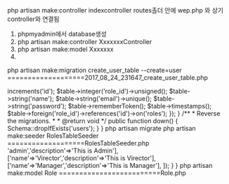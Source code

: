 php artisan make:controller indexcontroller
routes촐더 안에 wep.php 와 상기 controller와 연결됨

1. phpmyadmin에서 database생성
2. php artisan make:controller XxxxxxxController
3. php artisan make:model Xxxxxxx
4. 

php artisan make:migration create_user_table --create=user
===================2017_08_24_231647_create_user_table.php
<?php

use Illuminate\Support\Facades\Schema;
use Illuminate\Database\Schema\Blueprint;
use Illuminate\Database\Migrations\Migration;

class CreateUserTable extends Migration
{
    /**
     * Run the migrations.
     *
     * @return void
     */
    public function up()
    {
        Schema::create('users', function (Blueprint $table) {
            $table->increments('id');
            $table->integer('role_id')->unsigned();
            $table->string('name');
            $table->string('email')->unique();
            $table->string('password');
            $table->rememberToken();
            $table->timestamps();
            $table->foreign('role_id')->references('id')->on('roles');
        });
    }

    /**
     * Reverse the migrations.
     *
     * @return void
     */
    public function down()
    {
        Schema::dropIfExists('users');
    }
}


php artisan migrate

php artisan make:seeder RolesTableSeeder
===================RolesTableSeeder.php

<?php

use Illuminate\Database\Seeder;
use App\Role;
class RolesTableSeeder extends Seeder
{
    /**
     * Run the database seeds.
     *
     * @return void
     */
    public function run()
    {
       Role :: insert([['name'=>'admin','description'=>'This is Admin'],
       					['name'=>'Virector','description'=>'This is Virector'],
       					['name'=>'Manager','description'=>'This is Manager'],
        	            ]);
    }
}



php artisan make:model Role
=========================Role.php
<?php

namespace App;

use Illuminate\Database\Eloquent\Model;

class Role extends Model
{
    //
}


php artisan db:seed --class=RolesTableSeeder

php artisan migrate:refresh --seed            //:db data delete
